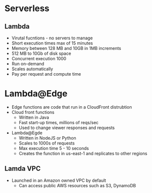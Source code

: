 # Serverless

## Lambda
* Virutal fucntions - no servers to manage
* Short execution times max of 15 minutes
* Memory between 128 MB and 10GB in 1MB increments
* 512 MB to 10Gb of disk space
* Concurrent execution 1000
* Run on-demand
* Scales automatically
* Pay per request and compute time

# Lambda@Edge
* Edge functions are code that run in a CloudFront distrubtion
* Cloud front functions
  * Written in Java
  * Fast start-up times, millions of reqs/sec
  * Used to change viewer responses and requests
* Lambda@Egde
  * Written in NodeJS or Python
  * Scales to 1000s of requests
  * Max execution time 5 - 10 seconds
  * Creates the function in us-east-1 and replicates to other regions

## Lamda VPC
* Launched in an Amazon owned VPC by default
  * Can access public AWS resources such as S3, DynamoDB
